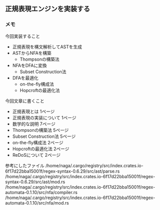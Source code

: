 ## 正規表現エンジンを実装する


### メモ
今回実装すること

- 正規表現を構文解析してASTを生成
- ASTからNFAを構築
  - Thompsonの構築法
- NFAをDFAに変換
  - Subset Construction法
- DFAを最適化
  - on-the-fly構成法
  - Hopcroftの最適化法

今回文章に書くこと
- 正規表現とは 1ページ
- 正規表現の実装について 1ページ
- 数学的な説明 7ページ
- Thompsonの構築法 5ページ
- Subset Construction法 5ページ
- on-the-fly構成法 2ページ
- Hopcroftの最適化法 2ページ
- ReDoSについて 2ページ


参考にしたファイル
/home/naga/.cargo/registry/src/index.crates.io-6f17d22bba15001f/regex-syntax-0.6.29/src/ast/parse.rs
/home/naga/.cargo/registry/src/index.crates.io-6f17d22bba15001f/regex-syntax-0.6.29/src/ast/mod.rs
/home/naga/.cargo/registry/src/index.crates.io-6f17d22bba15001f/regex-automata-0.1.10/src/nfa/compiler.rs
/home/naga/.cargo/registry/src/index.crates.io-6f17d22bba15001f/regex-automata-0.1.10/src/nfa/mod.rs